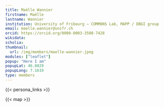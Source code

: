 ```yaml
---
title: Maëlle Wannier
firstname: Maëlle
lastname: Wannier
institution: University of Fribourg – COMMONS Lab, MAPP / DBGI group
email: maelle.wannier@unifr.ch
orcid: https://orcid.org/0000‑0003‑3508‑7428
wikidata:
scholia:
thumbnail:
  url: /img/members/maelle-wannier.jpeg
modules: ["leaflet"]
popup: "Here I am"
popupLat: 46.8029
popupLong: 7.1619
type: members
---
```


{{< persona_links >}}

{{< map >}}
